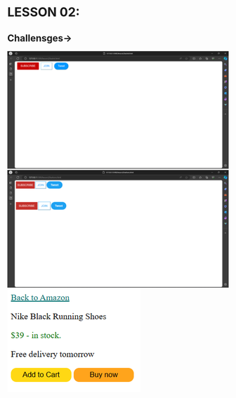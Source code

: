 # LESSON 02:
## Challensges->
![alt text](image.png)
![alt text](image-1.png)
![alt text](image-2.png)
